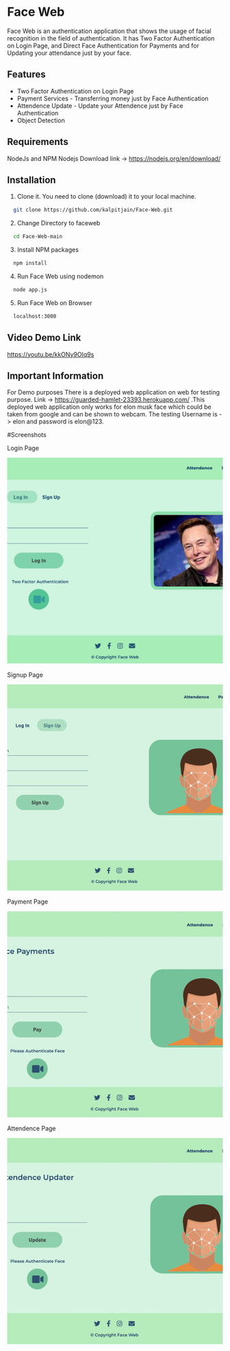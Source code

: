 
# Face Web

Face Web is an authentication application that shows the usage of facial recognition in the field of authentication.
It has Two Factor Authentication on Login Page, and Direct Face Authentication for Payments and for Updating your attendance just by your face.

## Features

- Two Factor Authentication on Login Page
- Payment Services - Transferring money just by Face Authentication
- Attendence Update - Update your Attendence just by Face Authentication
- Object Detection

## Requirements
NodeJs and  NPM
Nodejs Download link -> https://nodejs.org/en/download/



## Installation

1. Clone it.
You need to clone (download) it to your local machine.

```bash
  git clone https://github.com/kalpitjain/Face-Web.git
```
    
2. Change Directory to faceweb

```bash
  cd Face-Web-main
```
3. Install NPM packages

```bash
  npm install
```
4. Run Face Web using nodemon

```bash
  node app.js
```
5. Run Face Web on Browser

```bash
  localhost:3000
```

## Video Demo Link

https://youtu.be/kkONy9OIq9s

## Important Information

For Demo purposes There is a deployed web application on web for testing purpose. Link -> https://guarded-hamlet-23393.herokuapp.com/
.This deployed web application only works for elon musk face which could be taken from google and can be shown to webcam.
The testing Username is -> elon and password is elon@123.

#Screenshots

Login Page 
<div style="display=flex;">
<img src="./public/web_images/Readme Images/Login.png" height="480" width="700" style="object-fit : cover;">
</div>

Signup Page 
<div style="display=flex;">
<img src="./public/web_images/Readme Images/SignUp.png" height="480" width="700" style="object-fit : cover;">
</div>

Payment Page 
<div style="display=flex;">
<img src="./public/web_images/Readme Images/Payment.png" height="480" width="700" style="object-fit : cover;">
</div>

Attendence Page 
<div style="display=flex;">
<img src="./public/web_images/Readme Images/Attendence.png" height="480" width="700" style="object-fit : cover;">
</div>
